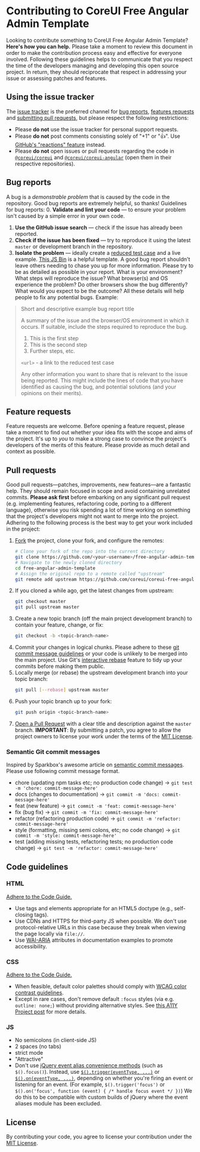# Contributing to CoreUI Free Angular Admin Template
Looking to contribute something to CoreUI Free Angular Admin Template? **Here's how you can help.**
Please take a moment to review this document in order to make the contribution process easy and effective for everyone involved.
Following these guidelines helps to communicate that you respect the time of the developers managing and developing this open source project. In return, they should reciprocate that respect in addressing your issue or assessing patches and features.
## Using the issue tracker
The [issue tracker](https://github.com/coreui/coreui-free-angular-admin-template/issues) is the preferred channel for [bug reports](#bug-reports), [features requests](#feature-requests) and [submitting pull requests](#pull-requests), but please respect the following restrictions:
* Please **do not** use the issue tracker for personal support requests.
* Please **do not** post comments consisting solely of "+1" or ":thumbsup:".
  Use [GitHub's "reactions" feature](https://github.com/blog/2119-add-reactions-to-pull-requests-issues-and-comments)
  instead.
* Please **do not** open issues or pull requests regarding the code in  [`@coreui/coreui`](https://github.com/coreui/coreui) and [`@coreui/coreui-angular`](https://github.com/coreui/coreui) (open them in their respective repositories).
## Bug reports
A bug is a _demonstrable problem_ that is caused by the code in the repository.
Good bug reports are extremely helpful, so thanks!
Guidelines for bug reports:
0. **Validate and lint your code** &mdash; to ensure your problem isn't caused by a simple error in your own code.
1. **Use the GitHub issue search** &mdash; check if the issue has already been reported.
2. **Check if the issue has been fixed** &mdash; try to reproduce it using the latest `master` or development branch in the repository.
3. **Isolate the problem** &mdash; ideally create a [reduced test case](https://css-tricks.com/reduced-test-cases/) and a live example. [This JS Bin](http://jsbin.com/lefey/1/edit?html,output) is a helpful template.
A good bug report shouldn't leave others needing to chase you up for more
information. Please try to be as detailed as possible in your report. What is
your environment? What steps will reproduce the issue? What browser(s) and OS
experience the problem? Do other browsers show the bug differently? What
would you expect to be the outcome? All these details will help people to fix
any potential bugs.
Example:
> Short and descriptive example bug report title
>
> A summary of the issue and the browser/OS environment in which it occurs. If
> suitable, include the steps required to reproduce the bug.
>
> 1. This is the first step
> 2. This is the second step
> 3. Further steps, etc.
>
> `<url>` - a link to the reduced test case
>
> Any other information you want to share that is relevant to the issue being
> reported. This might include the lines of code that you have identified as
> causing the bug, and potential solutions (and your opinions on their
> merits).
## Feature requests
Feature requests are welcome. Before opening a feature request, please take a moment to find out whether your idea
fits with the scope and aims of the project. It's up to *you* to make a strong
case to convince the project's developers of the merits of this feature. Please
provide as much detail and context as possible.
## Pull requests
Good pull requests—patches, improvements, new features—are a fantastic
help. They should remain focused in scope and avoid containing unrelated
commits.
**Please ask first** before embarking on any significant pull request (e.g.
implementing features, refactoring code, porting to a different language),
otherwise you risk spending a lot of time working on something that the
project's developers might not want to merge into the project.
Adhering to the following process is the best way to get your work
included in the project:
1. [Fork](https://help.github.com/fork-a-repo/) the project, clone your fork,
   and configure the remotes:
   ```bash
   # Clone your fork of the repo into the current directory
   git clone https://github.com/<your-username>/free-angular-admin-template.git
   # Navigate to the newly cloned directory
   cd free-angular-admin-template
   # Assign the original repo to a remote called "upstream"
   git remote add upstream https://github.com/coreui/coreui-free-angular-admin-template.git
   ```
2. If you cloned a while ago, get the latest changes from upstream:
   ```bash
   git checkout master
   git pull upstream master
   ```
3. Create a new topic branch (off the main project development branch) to
   contain your feature, change, or fix:
   ```bash
   git checkout -b <topic-branch-name>
   ```
4. Commit your changes in logical chunks. Please adhere to these [git commit
   message guidelines](http://tbaggery.com/2008/04/19/a-note-about-git-commit-messages.html)
   or your code is unlikely to be merged into the main project. Use Git's
   [interactive rebase](https://help.github.com/articles/interactive-rebase)
   feature to tidy up your commits before making them public.
5. Locally merge (or rebase) the upstream development branch into your topic branch:
   ```bash
   git pull [--rebase] upstream master
   ```
6. Push your topic branch up to your fork:
   ```bash
   git push origin <topic-branch-name>
   ```
7. [Open a Pull Request](https://help.github.com/articles/using-pull-requests/) with a clear title and description against the `master` branch.
**IMPORTANT**: By submitting a patch, you agree to allow the project owners to license your work under the terms of the [MIT License](LICENSE).
### Semantic Git commit messages
Inspired by Sparkbox's awesome article on [semantic commit messages](http://seesparkbox.com/foundry/semantic_commit_messages). Please use following commit message format.
* chore (updating npm tasks etc; no production code change) -> ```git test -m 'chore: commit-message-here'```
* docs (changes to documentation) -> ```git commit -m 'docs: commit-message-here'```
* feat (new feature) -> ```git commit -m 'feat: commit-message-here'```
* fix (bug fix) -> ```git commit -m 'fix: commit-message-here'```
* refactor (refactoring production code) -> ```git commit -m 'refactor: commit-message-here'```
* style (formatting, missing semi colons, etc; no code change) -> ```git commit -m 'style: commit-message-here'```
* test (adding missing tests, refactoring tests; no production code change) -> ```git test -m 'refactor: commit-message-here'```
## Code guidelines
### HTML
[Adhere to the Code Guide.](http://codeguide.co/#html)
- Use tags and elements appropriate for an HTML5 doctype (e.g., self-closing tags).
- Use CDNs and HTTPS for third-party JS when possible. We don't use protocol-relative URLs in this case because they break when viewing the page locally via `file://`.
- Use [WAI-ARIA](https://developer.mozilla.org/en-US/docs/Web/Accessibility/ARIA) attributes in documentation examples to promote accessibility.
### CSS
[Adhere to the Code Guide.](http://codeguide.co/#css)
- When feasible, default color palettes should comply with [WCAG color contrast guidelines](http://www.w3.org/TR/WCAG20/#visual-audio-contrast).
- Except in rare cases, don't remove default `:focus` styles (via e.g. `outline: none;`) without providing alternative styles. See [this A11Y Project post](http://a11yproject.com/posts/never-remove-css-outlines) for more details.
### JS
- No semicolons (in client-side JS)
- 2 spaces (no tabs)
- strict mode
- "Attractive"
- Don't use [jQuery event alias convenience methods](https://github.com/jquery/jquery/blob/master/src/event/alias.js) (such as `$().focus()`). Instead, use [`$().trigger(eventType, ...)`](http://api.jquery.com/trigger/) or [`$().on(eventType, ...)`](http://api.jquery.com/on/), depending on whether you're firing an event or listening for an event. (For example, `$().trigger('focus')` or `$().on('focus', function (event) { /* handle focus event */ })`) We do this to be compatible with custom builds of jQuery where the event aliases module has been excluded.
## License
By contributing your code, you agree to license your contribution under the [MIT License](LICENSE).
